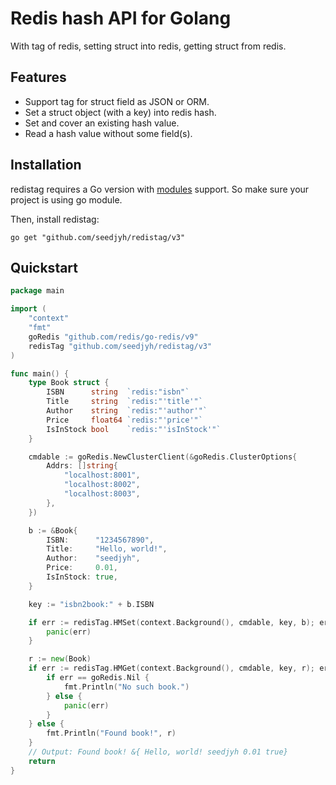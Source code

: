 # Redis hash API for Golang

With tag of redis, setting struct into redis, getting struct from redis.

## Features

- Support tag for struct field as JSON or ORM.
- Set a struct object (with a key) into redis hash.
- Set and cover an existing hash value.
- Read a hash value without some field(s).

## Installation

redistag requires a Go version with [modules](https://github.com/golang/go/wiki/Modules) support. So make sure your project is using go module.

Then, install redistag:

```shell
go get "github.com/seedjyh/redistag/v3"
```

## Quickstart

```go
package main

import (
	"context"
	"fmt"
	goRedis "github.com/redis/go-redis/v9"
	redisTag "github.com/seedjyh/redistag/v3"
)

func main() {
	type Book struct {
		ISBN      string  `redis:"isbn"`
		Title     string  `redis:"'title'"`
		Author    string  `redis:"'author'"`
		Price     float64 `redis:"'price'"`
		IsInStock bool    `redis:"'isInStock'"`
	}

	cmdable := goRedis.NewClusterClient(&goRedis.ClusterOptions{
		Addrs: []string{
			"localhost:8001",
			"localhost:8002",
			"localhost:8003",
		},
	})

	b := &Book{
		ISBN:      "1234567890",
		Title:     "Hello, world!",
		Author:    "seedjyh",
		Price:     0.01,
		IsInStock: true,
	}

	key := "isbn2book:" + b.ISBN

	if err := redisTag.HMSet(context.Background(), cmdable, key, b); err != nil {
		panic(err)
	}

	r := new(Book)
	if err := redisTag.HMGet(context.Background(), cmdable, key, r); err != nil {
		if err == goRedis.Nil {
			fmt.Println("No such book.")
		} else {
			panic(err)
		}
	} else {
		fmt.Println("Found book!", r)
	}
	// Output: Found book! &{ Hello, world! seedjyh 0.01 true}
	return
}
```
